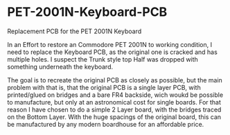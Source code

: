# PET-2001N-Keyboard-PCB
Replacement PCB for the PET 2001N Keyboard

In an Effort to restore an Commodore PET 2001N to working condition, I need to replace the Keyboard PCB, as the original one is cracked and has multiple holes. I suspect the Trunk style top Half was dropped with something underneath the keyboard.

The goal is to recreate the original PCB as closely as possible, but the main problem with that is, that the original PCB is a single layer PCB, with printed/glued on bridges and a bare FR4 backside, wich woukd be possible to manufacture, but only at an astronomical cost for single boards. For that reason I have chosen to do a simple 2 Layer board, with the bridges traced on the Bottom Layer. With the huge spacings of the original board, this can be manufactured by any modern boardhouse for an affordable price.
